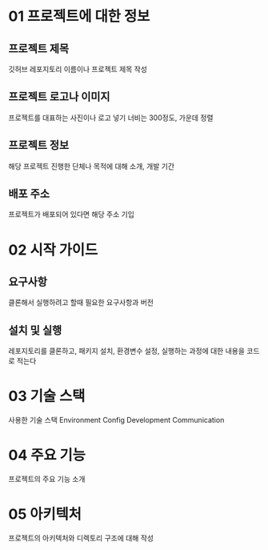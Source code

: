 # 01 프로젝트에 대한 정보
## 프로젝트 제목
깃허브 레포지토리 이름이나 프로젝트 제목 작성

## 프로젝트 로고나 이미지
프로젝트를 대표하는 사진이나 로고 넣기
너비는 300정도, 가운데 정렬

## 프로젝트 정보
해당 프로젝트 진행한 단체나 목적에 대해 소개, 개발 기간

## 배포 주소
프로젝트가 배포되어 있다면 해당 주소 기입

# 02 시작 가이드
## 요구사항
클론해서 실행하려고 할때 필요한 요구사항과 버전

## 설치 및 실행
레포지토리를 클론하고, 패키지 설치, 환경변수 설정, 실행하는 과정에 대한 내용을 코드로 적는다

# 03 기술 스택
사용한 기술 스택
Environment
Config
Development
Communication

# 04 주요 기능
프로젝트의 주요 기능 소개

# 05 아키텍처
프로젝트의 아키텍처와 디렉토리 구조에 대해 작성